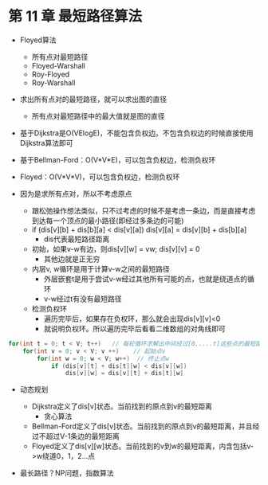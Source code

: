 # 第 11 章 最短路径算法

- Floyed算法
  - 所有点对最短路径
  - Floyed-Warshall
  - Roy-Floyed
  - Roy-Warshall

- 求出所有点对的最短路径，就可以求出图的直径
  - 所有点对最短路径中的最大值就是图的直径

- 基于Dijkstra是O(VElogE)，不能包含负权边。不包含负权边的时候直接使用Dijkstra算法即可
- 基于Bellman-Ford：O(V\*V\*E)，可以包含负权边，检测负权环

- Floyed：O(V\*V\*V)，可以包含负权边，检测负权环
  
- 因为是求所有点对，所以不考虑原点
  - 跟松弛操作想法类似，只不过考虑的时候不是考虑一条边，而是直接考虑到达每一个顶点的最小路径(即经过多条边的可能)
  - if (dis[v][b] + dis[b][a] < dis[v][a]) dis[v][a] = dis[v][b] + dis[b][a]
    - dis代表最短路径距离
  - 初始，如果v-w有边，则dis[v][w] = vw; dis[v][v] = 0
    - 其他边就是正无穷
  - 内层v, w循环是用于计算v-w之间的最短路径
    - 外层嵌套t是用于尝试v-w经过其他所有可能的点，也就是绕道点的循环
    - v-w经过t有没有最短路径
  - 检测负权环
    - 遍历完毕后，如果存在负权环，那么就会出现dis[v][v]<0
    - 就说明负权环。所以遍历完毕后看看二维数组的对角线即可
```java
for(int t = 0; t < V; t++)   // 每轮循环求解出中间经过[0.....t]这些点的最短路径，一次循环多考虑一个点
    for(int v = 0; v < V; v ++)    // 起始点v
        for(int w = 0; w < V; w++)  // 终止点w
            if (dis[v][t] + dis[t][w] < dis[v][w])
                dis[v][w] = dis[v][t] + dis[t][w]
```


- 动态规划
  - Dijkstra定义了dis[v]状态。当前找到的原点到v的最短距离
    - 贪心算法
  - Bellman-Ford定义了dis[v]状态。当前找到的原点到v的最短距离，并且经过不超过V-1条边的最短距离
  - Floyed定义了dis[v][w]状态。当前找到的v到w的最短距离，内含包括v->w绕道0，1，2...点

- 最长路径？NP问题，指数算法